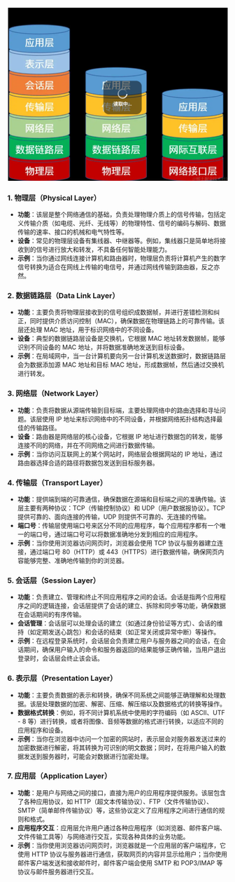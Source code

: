 ![image-20250504235055144](img/image-20250504235055144.png)

### 1. 物理层（Physical Layer）

- **功能**：该层是整个网络通信的基础，负责处理物理介质上的信号传输，包括定义传输介质（如电缆、光纤、无线等）的物理特性、信号的编码与解码、数据传输的速率、接口的机械和电气特性等。
- **设备**：常见的物理层设备有集线器、中继器等。例如，集线器只是简单地将接收到的信号进行放大和转发，不具备任何智能处理能力。
- **示例**：当你通过网线连接计算机和路由器时，物理层负责将计算机产生的数字信号转换为适合在网线上传输的电信号，并通过网线传输到路由器，反之亦然。

### 2. 数据链路层（Data Link Layer）

- **功能**：主要负责将物理层接收到的信号组织成数据帧，并进行差错检测和纠正，同时提供介质访问控制（MAC），确保数据在物理链路上的可靠传输。该层还处理 MAC 地址，用于标识网络中的不同设备。
- **设备**：典型的数据链路层设备是交换机，它根据 MAC 地址转发数据帧，能够识别不同设备的 MAC 地址，并将数据准确地发送到目标设备。
- **示例**：在局域网中，当一台计算机要向另一台计算机发送数据时，数据链路层会为数据添加源 MAC 地址和目标 MAC 地址，形成数据帧，然后通过交换机进行转发。

### 3. 网络层（Network Layer）

- **功能**：负责将数据从源端传输到目标端，主要处理网络中的路由选择和寻址问题。该层使用 IP 地址来标识网络中的不同设备，并根据网络拓扑结构选择最佳的传输路径。
- **设备**：路由器是网络层的核心设备，它根据 IP 地址进行数据包的转发，能够连接不同的网络，并在不同网络之间进行数据传输。
- **示例**：当你访问互联网上的某个网站时，网络层会根据网站的 IP 地址，通过路由器选择合适的路径将数据包发送到目标服务器。

### 4. 传输层（Transport Layer）

- **功能**：提供端到端的可靠通信，确保数据在源端和目标端之间的准确传输。该层主要有两种协议：TCP（传输控制协议）和 UDP（用户数据报协议）。TCP 提供可靠的、面向连接的传输，UDP 则提供不可靠的、无连接的传输。
- **端口号**：传输层使用端口号来区分不同的应用程序，每个应用程序都有一个唯一的端口号，通过端口号可以将数据准确地分发到相应的应用程序。
- **示例**：当你使用浏览器访问网页时，浏览器会使用 TCP 协议与服务器建立连接，通过端口号 80（HTTP）或 443（HTTPS）进行数据传输，确保网页内容能够完整、准确地传输到你的浏览器。

### 5. 会话层（Session Layer）

- **功能**：负责建立、管理和终止不同应用程序之间的会话。会话是指两个应用程序之间的逻辑连接，会话层提供了会话的建立、拆除和同步等功能，确保数据在会话期间的有序传输。
- **会话管理**：会话层可以处理会话的建立（如通过身份验证等方式）、会话的维持（如定期发送心跳包）和会话的结束（如正常关闭或异常中断）等操作。
- **示例**：在远程登录系统时，会话层会负责建立用户与服务器之间的会话，在会话期间，确保用户输入的命令和服务器返回的结果能够正确传输，当用户退出登录时，会话层会终止该会话。

### 6. 表示层（Presentation Layer）

- **功能**：主要负责数据的表示和转换，确保不同系统之间能够正确理解和处理数据。该层处理数据的加密、解密、压缩、解压缩以及数据格式的转换等操作。
- **数据格式转换**：例如，将不同计算机系统中使用的字符编码（如 ASCII、UTF - 8 等）进行转换，或者将图像、音频等数据的格式进行转换，以适应不同的应用程序和设备。
- **示例**：当你在浏览器中访问一个加密的网站时，表示层会对服务器发送过来的加密数据进行解密，将其转换为可识别的明文数据；同时，在将用户输入的数据发送到服务器时，可能会对数据进行加密处理。

### 7. 应用层（Application Layer）

- **功能**：是用户与网络之间的接口，直接为用户的应用程序提供服务。该层包含了各种应用协议，如 HTTP（超文本传输协议）、FTP（文件传输协议）、SMTP（简单邮件传输协议）等，这些协议定义了应用程序之间进行通信的规则和格式。
- **应用程序交互**：应用层允许用户通过各种应用程序（如浏览器、邮件客户端、文件传输工具等）与网络进行交互，实现各种具体的业务功能。
- **示例**：当你使用浏览器访问网页时，浏览器就是一个应用层的客户端程序，它使用 HTTP 协议与服务器进行通信，获取网页的内容并显示给用户；当你使用邮件客户端发送和接收邮件时，邮件客户端会使用 SMTP 和 POP3/IMAP 等协议与邮件服务器进行交互。